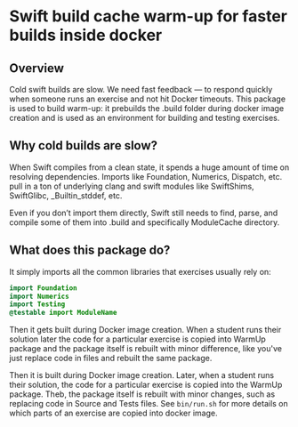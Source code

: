 # Swift build cache warm-up for faster builds inside docker
## Overview

Cold swift builds are slow. We need fast feedback — to respond quickly when someone runs an exercise and not hit Docker timeouts. This package is used to build warm-up: it prebuilds the .build folder during docker image creation and is used as an environment for building and testing exercises.

## Why cold builds are slow?

When Swift compiles from a clean state, it spends a huge amount of time on resolving dependencies. Imports like Foundation, Numerics, Dispatch, etc. pull in a ton of underlying clang and swift modules like SwiftShims, SwiftGlibc, _Builtin_stddef, etc.

Even if you don’t import them directly, Swift still needs to find, parse, and compile some of them into .build and specifically ModuleCache directory.

## What does this package do?

It simply imports all the common libraries that exercises usually rely on:

```swift
import Foundation
import Numerics
import Testing
@testable import ModuleName
```

Then it gets built during Docker image creation. When a student runs their solution later the code for a particular exercise is copied into WarmUp package and the package itself is rebuilt with minor difference, like you've just replace code in files and rebuilt the same package.

Then it is built during Docker image creation. Later, when a student runs their solution, the code for a particular exercise is copied into the WarmUp package. Theb, the package itself is rebuilt with minor changes, such as replacing code in Source and Tests files. See `bin/run.sh` for more details on which parts of an exercise are copied into docker image.